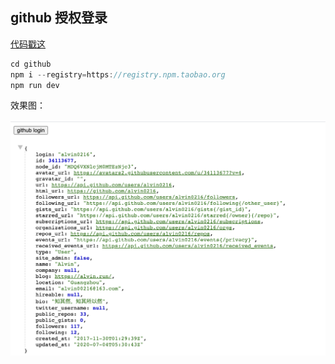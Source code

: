 ## github 授权登录

[代码戳这](./github)

```js
cd github
npm i --registry=https://registry.npm.taobao.org
npm run dev
```

效果图：

![](/assets/github.png)

